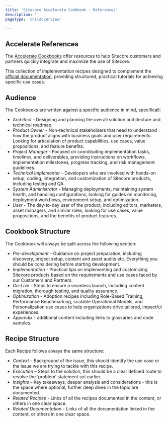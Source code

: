 ```yaml
---
title: 'Sitecore Accelerate Cookbook - References'
description: ''
pageType: 'childoverview'

---
```

## Accelerate References
 The [Accelerate Cookbooks](/learn/accelerate) offer resources to help Sitecore customers and partners quickly integrate and maximize the use of Sitecore. 

 This collection of implementation recipes designed to complement the [official documentation](https://doc.sitecore.com/), providing structured, practical tutorials for achieving specific use cases. 
 

 ## Audience

The Cookbooks are written against a specific audience in mind, specificall:

- *Architect* - Designing and planning the overall solution architecture and technical roadmap.
- *Product Owner* - Non-technical stakeholders that need to understand how the product aligns with business goals and user requirements. Looking for articulation of product capabilities, use cases, value propositions, and feature benefits.
- *Project Manager* - Focused on coordinating implementation tasks, timelines, and deliverables, providing instructions on workflows, implementation milestones, progress tracking, and risk management guidelines.
- *Technical Implementer* - Developers who are involved with hands-on setup, coding, integration, and customization of Sitecore products, including testing and QA.
- *System Administrator* - Managing deployments, maintaining system health, and handling configurations, looking for guides on monitoring, deployment workflows, environment setup, and optimization.
- *User* - The day-to-day user of the product, including editors, marketers, asset managers, and similar roles, looking for use cases, value propositions, and the benefits of product features.

 ## Cookbook Structure

The Cookbook will always be split across the following section:
- *Pre-development* - Guidance on project preparation, including discovery, project setup, content and asset audits etc. Everything you should be considering before starting development.
- *Implementation* - Practical tips on implementing and customizing Sitecore products based on the requirements and use cases faced by our Customers and Partners.
- *Go-Live* - Steps to ensure a seamless launch, including content migration, thorough testing, and quality assurance. 
- *Optimization* - Adoption recipes including Role-Based Training, Performance Benchmarking, scalable Operational Models, and Personalization use cases to help organizations drive tailored, impactful experiences.
- *Appendix* - additional content including links to glossaries and code samples.

 ## Recipe Structure
 Each Recipe follows always the same structure:
- *Context* – Background of the issue, this should identify the use case or the issue we are trying to tackle with this recipe.
- *Execution* – Steps to the solution, this should be a clear defined route to resolve the ‘problem’ statement set earlier.
- *Insights* – Key takeaways, deeper analysis and considerations - this is the space where optional, further deep dives in the topic are documented.
- *Related Recipes* - Links of all the recipes documented in the content, or others in one clear space.
- *Related Documentation* - Links of all the documentation linked in the content, or others in one clear space.











